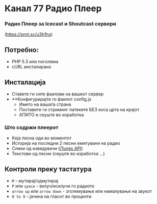 # Канал 77 Радио Плеер
### Радио Плеер за Icecast и Shoutcast сервери

(https://prnt.sc/u3h1ho)

## Потребно:
- PHP 5.3 или поголема
- cURL инсталирано

## Инсталација
- Ставете ги сите фаилови на вашиот сервер
- **Конфигурирајте го фаилот config.js
    - Името на вашата страна
    - Поставете ги стриминг патеките БЕЗ коса црта на крајот
    - АПИТО е сеуште во изработка

### Што содржи плеерот
- Која песна оди во моментот
- Историја на последни 2 песни емитувани на радио
- Слики од изведувачи ([iTunes API](https://affiliate.itunes.apple.com/resources/documentation/itunes-store-web-service-search-api/))
- Текстови од песни (сеуште во изработка ...)

## Контроли преку тастатура
- `M` - мутирај/одмутирај
- `P` или `space` - вклуч/исклучи го радиото
- `arrow up` или `arrow down` - зголемување или намалување на звукот
- `0 to 9` - јачина на гласот во проценти

